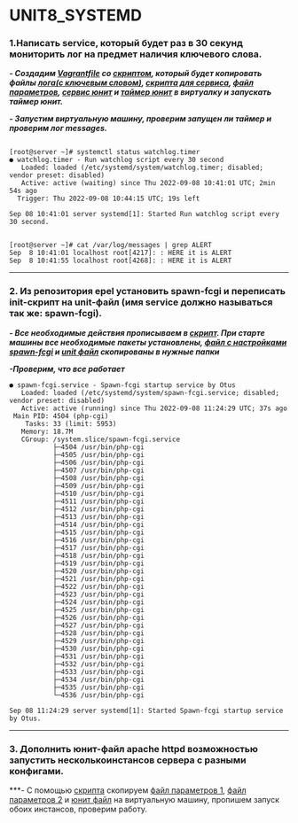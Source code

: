 # UNIT8_SYSTEMD

### 1.Написать service, который будет раз в 30 секунд мониторить лог на предмет наличия ключевого слова.

***- Создадим [Vagrantfile](https://github.com/ChurikovAnatolii/UNIT8_SYSTEMD/blob/main/Vagrantfile) со [скриптом](https://github.com/ChurikovAnatolii/UNIT8_SYSTEMD/blob/main/Unit_script.sh), который будет копировать файлы [лога(c ключевым словом)](https://github.com/ChurikovAnatolii/UNIT8_SYSTEMD/blob/main/watchdog.log), [скрипта для сервиса](https://github.com/ChurikovAnatolii/UNIT8_SYSTEMD/blob/main/watchdog.sh), [файл параметров](https://github.com/ChurikovAnatolii/UNIT8_SYSTEMD/blob/main/watchdog), [сервис юнит](https://github.com/ChurikovAnatolii/UNIT8_SYSTEMD/blob/main/watchlog.service) и [таймер юнит](https://github.com/ChurikovAnatolii/UNIT8_SYSTEMD/blob/main/watchlog.timer) в виртуалку и запускать таймер юнит.***

***- Запустим виртуальную машину, проверим запущен ли таймер и проверим лог messages.***

```console

[root@server ~]# systemctl status watchlog.timer
● watchlog.timer - Run watchlog script every 30 second
   Loaded: loaded (/etc/systemd/system/watchlog.timer; disabled; vendor preset: disabled)
   Active: active (waiting) since Thu 2022-09-08 10:41:01 UTC; 2min 54s ago
  Trigger: Thu 2022-09-08 10:44:15 UTC; 19s left

Sep 08 10:41:01 server systemd[1]: Started Run watchlog script every 30 second.


[root@server ~]# cat /var/log/messages | grep ALERT
Sep  8 10:41:01 localhost root[4217]: : HERE it is ALERT
Sep  8 10:41:55 localhost root[4268]: : HERE it is ALERT

```
---

### 2. Из репозитория epel установить spawn-fcgi и переписать init-скрипт на unit-файл (имя service должно называться так же: spawn-fcgi).  

***- Все необходимые действия прописываем в [скрипт](https://github.com/ChurikovAnatolii/UNIT8_SYSTEMD/blob/main/Unit_script.sh). При старте машины все необходимые пакеты установлены, [файл с настройками spawn-fcgi](https://github.com/ChurikovAnatolii/UNIT8_SYSTEMD/blob/main/spawn-fcgi) и [unit файл](https://github.com/ChurikovAnatolii/UNIT8_SYSTEMD/blob/main/spawn-fcgi.service) скопированы в нужные папки***

***-Проверим, что все работает***

```console
● spawn-fcgi.service - Spawn-fcgi startup service by Otus
   Loaded: loaded (/etc/systemd/system/spawn-fcgi.service; disabled; vendor preset: disabled)
   Active: active (running) since Thu 2022-09-08 11:24:29 UTC; 37s ago
 Main PID: 4504 (php-cgi)
    Tasks: 33 (limit: 5953)
   Memory: 18.7M
   CGroup: /system.slice/spawn-fcgi.service
           ├─4504 /usr/bin/php-cgi
           ├─4505 /usr/bin/php-cgi
           ├─4506 /usr/bin/php-cgi
           ├─4507 /usr/bin/php-cgi
           ├─4508 /usr/bin/php-cgi
           ├─4509 /usr/bin/php-cgi
           ├─4510 /usr/bin/php-cgi
           ├─4511 /usr/bin/php-cgi
           ├─4512 /usr/bin/php-cgi
           ├─4513 /usr/bin/php-cgi
           ├─4514 /usr/bin/php-cgi
           ├─4515 /usr/bin/php-cgi
           ├─4516 /usr/bin/php-cgi
           ├─4517 /usr/bin/php-cgi
           ├─4518 /usr/bin/php-cgi
           ├─4519 /usr/bin/php-cgi
           ├─4520 /usr/bin/php-cgi
           ├─4521 /usr/bin/php-cgi
           ├─4522 /usr/bin/php-cgi
           ├─4523 /usr/bin/php-cgi
           ├─4524 /usr/bin/php-cgi
           ├─4525 /usr/bin/php-cgi
           ├─4526 /usr/bin/php-cgi
           ├─4527 /usr/bin/php-cgi
           ├─4528 /usr/bin/php-cgi
           ├─4529 /usr/bin/php-cgi
           ├─4530 /usr/bin/php-cgi
           ├─4531 /usr/bin/php-cgi
           ├─4532 /usr/bin/php-cgi
           ├─4533 /usr/bin/php-cgi
           ├─4534 /usr/bin/php-cgi
           ├─4535 /usr/bin/php-cgi
           └─4536 /usr/bin/php-cgi

Sep 08 11:24:29 server systemd[1]: Started Spawn-fcgi startup service by Otus.

```

---

### 3. Дополнить юнит-файл apache httpd возможностью запустить несколькоинстансов сервера с разными конфигами.

***- С помощью [скрипта]() скопируем [файл параметров 1](), [файл параметров 2]() и [юнит файл]() на виртуальную машину, пропишем запуск обоих инстансов, проверим работу.

```console

```



